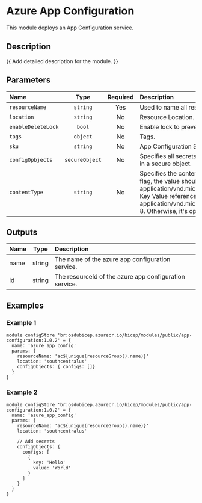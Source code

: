 # Azure App Configuration

This module deploys an App Configuration service.

## Description

{{ Add detailed description for the module. }}

## Parameters

| Name               | Type           | Required | Description                                                                                                                                                                                                                                                                                        |
| :----------------- | :------------: | :------: | :------------------------------------------------------------------------------------------------------------------------------------------------------------------------------------------------------------------------------------------------------------------------------------------------- |
| `resourceName`     | `string`       | Yes      | Used to name all resources                                                                                                                                                                                                                                                                         |
| `location`         | `string`       | No       | Resource Location.                                                                                                                                                                                                                                                                                 |
| `enableDeleteLock` | `bool`         | No       | Enable lock to prevent accidental deletion                                                                                                                                                                                                                                                         |
| `tags`             | `object`       | No       | Tags.                                                                                                                                                                                                                                                                                              |
| `sku`              | `string`       | No       | App Configuration SKU.                                                                                                                                                                                                                                                                             |
| `configOpbjects`   | `secureObject` | No       | Specifies all secrets {"secretName":"","secretValue":""} wrapped in a secure object.                                                                                                                                                                                                               |
| `contentType`      | `string`       | No       | Specifies the content type of the key-value resources. For feature flag, the value should be application/vnd.microsoft.appconfig.ff+json;charset=utf-8. For Key Value reference, the value should be application/vnd.microsoft.appconfig.keyvaultref+json;charset=utf-8. Otherwise, it's optional. |

## Outputs

| Name | Type   | Description                                            |
| :--- | :----: | :----------------------------------------------------- |
| name | string | The name of the azure app configuration service.       |
| id   | string | The resourceId of the azure app configuration service. |

## Examples

### Example 1

```bicep
module configStore 'br:osdubicep.azurecr.io/bicep/modules/public/app-configuration:1.0.2' = {
  name: 'azure_app_config'
  params: {
    resourceName: 'ac${unique(resourceGroup().name)}'
    location: 'southcentralus'
    configObjects: { configs: []}
  }
}
```

### Example 2

```bicep
module configStore 'br:osdubicep.azurecr.io/bicep/modules/public/app-configuration:1.0.2' = {
  name: 'azure_app_config'
  params: {
    resourceName: 'ac${unique(resourceGroup().name)}'
    location: 'southcentralus'
    
    // Add secrets
    configObjects: {
      configs: [
        {
          key: 'Hello'
          value: 'World'
        }
      ]
    }
  }
}
```